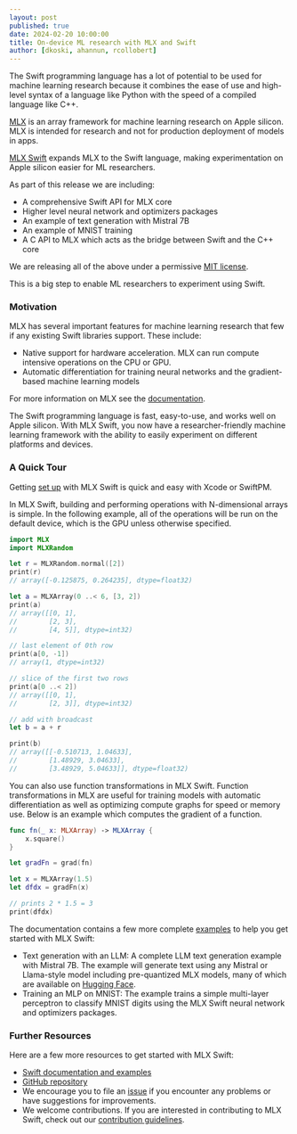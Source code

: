 ```yaml
---
layout: post
published: true
date: 2024-02-20 10:00:00
title: On-device ML research with MLX and Swift
author: [dkoski, ahannun, rcollobert]
---
```


The Swift programming language has a lot of potential to be used for machine learning research because it combines the ease of use and high-level syntax of a language like Python with the speed of a compiled language like C++. 

[MLX](https://github.com/ml-explore/mlx)  is an array framework for machine learning research on Apple silicon. MLX is intended for research and not for production deployment of models in apps.

[MLX Swift](https://github.com/ml-explore/mlx-swift/) expands MLX to the Swift language, making experimentation on Apple silicon easier for ML researchers.

As part of this release we are including:
* A comprehensive Swift API for MLX core
* Higher level neural network and optimizers packages
* An example of text generation with Mistral 7B 
* An example of MNIST training
* A C API to MLX which acts as the bridge between Swift and the C++ core

We are releasing all of the above under a permissive [MIT license](https://github.com/ml-explore/mlx-swift/blob/main/LICENSE).

This is a big step to enable ML researchers to experiment using Swift.

### Motivation

MLX has several important features for machine learning research that few if any existing Swift libraries support. These include:

* Native support for hardware acceleration. MLX can run compute intensive operations on the CPU or GPU. 
* Automatic differentiation for training neural networks and the gradient-based machine learning models

For more information on MLX  see the [documentation](https://ml-explore.github.io/mlx).

The Swift programming language is fast, easy-to-use, and works well on Apple silicon. With MLX Swift, you now have a researcher-friendly machine learning framework with the ability to easily experiment on different platforms and devices.

### A Quick Tour

Getting [set up](https://ml-explore.github.io/mlx-swift) with MLX Swift is quick and easy with Xcode or SwiftPM.

In MLX Swift, building and performing operations with N-dimensional arrays is simple. In the following example, all of the operations will be run on the default device, which is the GPU unless otherwise specified.

```swift
import MLX
import MLXRandom

let r = MLXRandom.normal([2])
print(r)
// array([-0.125875, 0.264235], dtype=float32)

let a = MLXArray(0 ..< 6, [3, 2])
print(a)
// array([[0, 1],
//        [2, 3],
//        [4, 5]], dtype=int32)

// last element of 0th row
print(a[0, -1])
// array(1, dtype=int32)

// slice of the first two rows        
print(a[0 ..< 2])
// array([[0, 1],
//        [2, 3]], dtype=int32)

// add with broadcast
let b = a + r

print(b)
// array([[-0.510713, 1.04633],
//        [1.48929, 3.04633],
//        [3.48929, 5.04633]], dtype=float32)
```

You can also use function transformations in MLX Swift. Function transformations in MLX are useful for training models with automatic differentiation as well as optimizing compute graphs for speed or memory use. Below is an example which computes the gradient of a function.

```swift
func fn(_ x: MLXArray) -> MLXArray {
    x.square()
}

let gradFn = grad(fn)

let x = MLXArray(1.5)
let dfdx = gradFn(x)

// prints 2 * 1.5 = 3
print(dfdx)
```

The documentation contains a  few more complete [examples](https://ml-explore.github.io/mlx-swift/MLX/documentation/mlx/examples) to help you get started with MLX Swift:

* Text generation with an LLM: A complete LLM text generation example with Mistral 7B. The example will generate text using any Mistral or Llama-style model including pre-quantized MLX models, many of which are available on [Hugging Face](https://huggingface.co/models?library=mlx&sort=trending). 
* Training an MLP on MNIST: The example trains a simple multi-layer perceptron to classify MNIST digits using the MLX Swift neural network and optimizers packages.

### Further Resources

Here are a few more resources to get started with MLX Swift:

* [Swift documentation and examples](https://ml-explore.github.io/mlx-swift)
* [GitHub repository](https://github.com/ml-explore/mlx-swift)
* We encourage you to file an [issue](https://github.com/ml-explore/mlx-swift/issues) if you encounter any problems or have suggestions for improvements.
* We welcome contributions. If you are interested in contributing to MLX Swift, check out our [contribution guidelines](https://github.com/ml-explore/mlx-swift/blob/main/CONTRIBUTING.md).

